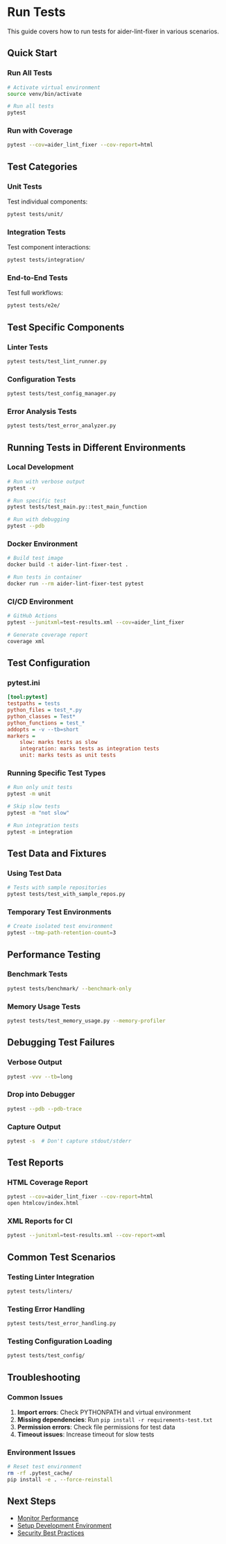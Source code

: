# Run Tests

This guide covers how to run tests for aider-lint-fixer in various scenarios.

## Quick Start

### Run All Tests

```bash
# Activate virtual environment
source venv/bin/activate

# Run all tests
pytest
```

### Run with Coverage

```bash
pytest --cov=aider_lint_fixer --cov-report=html
```

## Test Categories

### Unit Tests

Test individual components:

```bash
pytest tests/unit/
```

### Integration Tests

Test component interactions:

```bash
pytest tests/integration/
```

### End-to-End Tests

Test full workflows:

```bash
pytest tests/e2e/
```

## Test Specific Components

### Linter Tests

```bash
pytest tests/test_lint_runner.py
```

### Configuration Tests

```bash
pytest tests/test_config_manager.py
```

### Error Analysis Tests

```bash
pytest tests/test_error_analyzer.py
```

## Running Tests in Different Environments

### Local Development

```bash
# Run with verbose output
pytest -v

# Run specific test
pytest tests/test_main.py::test_main_function

# Run with debugging
pytest --pdb
```

### Docker Environment

```bash
# Build test image
docker build -t aider-lint-fixer-test .

# Run tests in container
docker run --rm aider-lint-fixer-test pytest
```

### CI/CD Environment

```bash
# GitHub Actions
pytest --junitxml=test-results.xml --cov=aider_lint_fixer

# Generate coverage report
coverage xml
```

## Test Configuration

### pytest.ini

```ini
[tool:pytest]
testpaths = tests
python_files = test_*.py
python_classes = Test*
python_functions = test_*
addopts = -v --tb=short
markers =
    slow: marks tests as slow
    integration: marks tests as integration tests
    unit: marks tests as unit tests
```

### Running Specific Test Types

```bash
# Run only unit tests
pytest -m unit

# Skip slow tests
pytest -m "not slow"

# Run integration tests
pytest -m integration
```

## Test Data and Fixtures

### Using Test Data

```bash
# Tests with sample repositories
pytest tests/test_with_sample_repos.py
```

### Temporary Test Environments

```bash
# Create isolated test environment
pytest --tmp-path-retention-count=3
```

## Performance Testing

### Benchmark Tests

```bash
pytest tests/benchmark/ --benchmark-only
```

### Memory Usage Tests

```bash
pytest tests/test_memory_usage.py --memory-profiler
```

## Debugging Test Failures

### Verbose Output

```bash
pytest -vvv --tb=long
```

### Drop into Debugger

```bash
pytest --pdb --pdb-trace
```

### Capture Output

```bash
pytest -s  # Don't capture stdout/stderr
```

## Test Reports

### HTML Coverage Report

```bash
pytest --cov=aider_lint_fixer --cov-report=html
open htmlcov/index.html
```

### XML Reports for CI

```bash
pytest --junitxml=test-results.xml --cov-report=xml
```

## Common Test Scenarios

### Testing Linter Integration

```bash
pytest tests/linters/
```

### Testing Error Handling

```bash
pytest tests/test_error_handling.py
```

### Testing Configuration Loading

```bash
pytest tests/test_config/
```

## Troubleshooting

### Common Issues

1. **Import errors**: Check PYTHONPATH and virtual environment
2. **Missing dependencies**: Run `pip install -r requirements-test.txt`
3. **Permission errors**: Check file permissions for test data
4. **Timeout issues**: Increase timeout for slow tests

### Environment Issues

```bash
# Reset test environment
rm -rf .pytest_cache/
pip install -e . --force-reinstall
```

## Next Steps

- [Monitor Performance](./monitor-performance.md)
- [Setup Development Environment](./setup-development-environment.md)
- [Security Best Practices](./security-best-practices.md)
